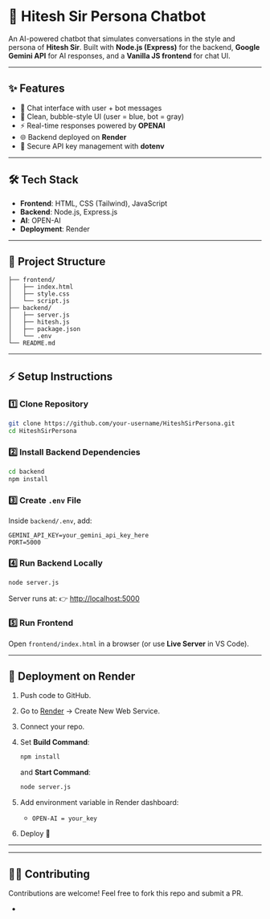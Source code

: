 
# 📌 Hitesh Sir Persona Chatbot

An AI-powered chatbot that simulates conversations in the style and persona of **Hitesh Sir**.
Built with **Node.js (Express)** for the backend, **Google Gemini API** for AI responses, and a **Vanilla JS frontend** for chat UI.

---

## ✨ Features

* 💬 Chat interface with user + bot messages
* 🎨 Clean, bubble-style UI (user = blue, bot = gray)
* ⚡ Real-time responses powered by **OPENAI**
* 🌐 Backend deployed on **Render**
* 🔑 Secure API key management with **dotenv**

---

## 🛠️ Tech Stack

* **Frontend**: HTML, CSS (Tailwind), JavaScript
* **Backend**: Node.js, Express.js
* **AI**: OPEN-AI
* **Deployment**: Render

---

## 📂 Project Structure

```
├── frontend/
│   ├── index.html
│   ├── style.css
│   └── script.js
├── backend/
│   ├── server.js
│   ├── hitesh.js
│   ├── package.json
│   └── .env
└── README.md
```

---

## ⚡ Setup Instructions

### 1️⃣ Clone Repository

```bash
git clone https://github.com/your-username/HiteshSirPersona.git
cd HiteshSirPersona
```

### 2️⃣ Install Backend Dependencies

```bash
cd backend
npm install
```

### 3️⃣ Create `.env` File

Inside `backend/.env`, add:

```
GEMINI_API_KEY=your_gemini_api_key_here
PORT=5000
```

### 4️⃣ Run Backend Locally

```bash
node server.js
```

Server runs at:
👉 [http://localhost:5000](http://localhost:5000)

### 5️⃣ Run Frontend

Open `frontend/index.html` in a browser (or use **Live Server** in VS Code).

---

## 🚀 Deployment on Render

1. Push code to GitHub.
2. Go to [Render](https://render.com) → Create New Web Service.
3. Connect your repo.
4. Set **Build Command**:

   ```bash
   npm install
   ```

   and **Start Command**:

   ```bash
   node server.js
   ```
5. Add environment variable in Render dashboard:

   * `OPEN-AI = your_key`
6. Deploy 🎉

---


---

## 🧑‍💻 Contributing

Contributions are welcome! Feel free to fork this repo and submit a PR.

-
